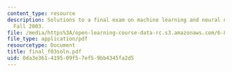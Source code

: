 ```yaml
---
content_type: resource
description: Solutions to a final exam on machine learning and neural networks from
  Fall 2003.
file: /media/https%3A/open-learning-course-data-rc.s3.amazonaws.com/6-867-machine-learning-fall-2006/0da3e361419509f57ef59bb4345fa2d5_final_f03soln.pdf
file_type: application/pdf
resourcetype: Document
title: final_f03soln.pdf
uid: 0da3e361-4195-09f5-7ef5-9bb4345fa2d5
---
```

